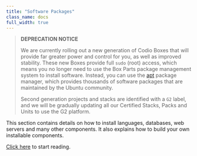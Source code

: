 ```yaml
---
title: "Software Packages"
class_name: docs
full_width: true
---
```


> **DEPRECATION NOTICE**
>
>
> We are currently rolling out a new generation of Codio Boxes that will provide far greater power and control for you, as well as improved stability. These new Boxes provide full `sudo` (root) access, which means you no longer need to use the Box Parts package management system to install software. Instead, you can use the [apt](https://help.ubuntu.com/community/AptGet/Howto) package manager, which provides thousands of software packages that are maintained by the Ubuntu community.
>
> Second generation projects and stacks are identified with a `G2` label, and we will be gradually updating all our Certified Stacks, Packs and Units to use the G2 platform.

This section contains details on how to install languages, databases, web servers and many other components. It also explains how to build your own installable components.

[Click here](/docs/ide/boxes/installsw/default-installed/) to start reading.
